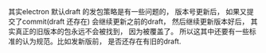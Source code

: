 其实electron 默认draft 的发包策略是有一些问题的， 版本号更新后， 如果又提交了commit(draft 还存在) 会继续更新之前的draft， 然后继续更新版本好后， 其实真正的旧版本的包永远不会被找到， 因为被覆盖了。 所以这其中还要有一些标准的认为规范。比如发新版前， 是否还存在有旧的draft.